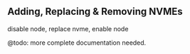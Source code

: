 ## Adding, Replacing & Removing NVMEs

disable node, replace nvme, enable node

@todo: more complete documentation needed.